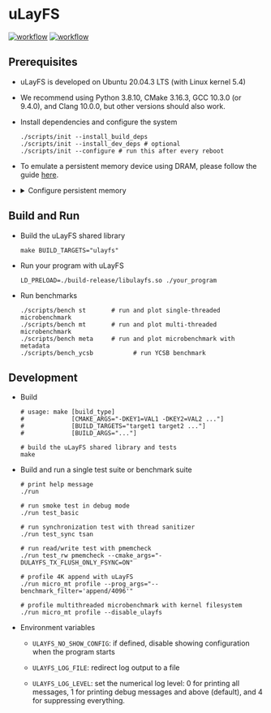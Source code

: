 # uLayFS

[![workflow](https://github.com/shawnzhong/uLayFS/actions/workflows/test.yml/badge.svg)](https://github.com/ShawnZhong/uLayFS/actions/workflows/test.yml)
[![workflow](https://github.com/shawnzhong/uLayFS/actions/workflows/bench.yml/badge.svg)](https://github.com/ShawnZhong/uLayFS/actions/workflows/bench.yml)

## Prerequisites

- uLayFS is developed on Ubuntu 20.04.3 LTS (with Linux kernel 5.4)

- We recommend using Python 3.8.10, CMake 3.16.3, GCC 10.3.0 (or 9.4.0), and
  Clang 10.0.0, but other versions should also work.

- Install dependencies and configure the system

    ```shell
    ./scripts/init --install_build_deps
    ./scripts/init --install_dev_deps # optional
    ./scripts/init --configure # run this after every reboot
    ```

- To emulate a persistent memory device using DRAM, please follow the
  guide [here][1].

  [1]: https://docs.pmem.io/persistent-memory/getting-started-guide/creating-development-environments/linux-environments/linux-memmap

- <details>
  <summary>Configure persistent memory</summary>

    - Initialize namespaces (optional)
      ```shell
      sudo ndctl destroy-namespace all --region=region0 --force # remove existing namespaces
      sudo ndctl create-namespace --region=region0 --size=20G   # create new namespace
      ndctl list --region=0 --namespaces --human --idle         # list namespaces
      ```

    - Use `/dev/pmem0` to mount ext4-DAX at `/mnt/pmem0-ext4-dax`
      ```shell
      sudo mkfs.ext4 /dev/pmem0               # create filesystem
      sudo mkdir -p /mnt/pmem0-ext4-dax       # create mount point
      sudo mount -o dax /dev/pmem0 /mnt/pmem0-ext4-dax # mount filesystem
      sudo chmod a+w /mnt/pmem0-ext4-dax      # make the mount point writable
      mount -v | grep /mnt/pmem0-ext4-dax     # check mount status
      ```

    - Use `/dev/pmem0.1` to mount NOVA at `/mnt/pmem0-nova` (optional)
      ```shell
      sudo modprobe nova                       # load NOVA module
      sudo mkdir -p /mnt/pmem0-nova            # create mount point
      sudo mount -t NOVA -o init /dev/pmem0.1 /mnt/pmem0-nova # mount filesystem
      sudo chmod a+w /mnt/pmem0-nova           # make the mount point writable
      mount -v | grep /mnt/pmem0-nova          # check mount status
      ```

  </details>

## Build and Run

- Build the uLayFS shared library

  ```shell
  make BUILD_TARGETS="ulayfs"
  ```

- Run your program with uLayFS

  ```shell
  LD_PRELOAD=./build-release/libulayfs.so ./your_program
  ```
- Run benchmarks

  ```shell
  ./scripts/bench st       # run and plot single-threaded microbenchmark
  ./scripts/bench mt       # run and plot multi-threaded microbenchmark
  ./scripts/bench meta     # run and plot microbenchmark with metadata
  ./scripts/bench_ycsb           # run YCSB benchmark
  ```

## Development

- Build

  ```shell
  # usage: make [build_type] 
  #             [CMAKE_ARGS="-DKEY1=VAL1 -DKEY2=VAL2 ..."] 
  #             [BUILD_TARGETS="target1 target2 ..."] 
  #             [BUILD_ARGS="..."]
  
  # build the uLayFS shared library and tests
  make
  ```

- Build and run a single test suite or benchmark suite

  ```shell
  # print help message
  ./run
  
  # run smoke test in debug mode
  ./run test_basic
  
  # run synchronization test with thread sanitizer
  ./run test_sync tsan
  
  # run read/write test with pmemcheck
  ./run test_rw pmemcheck --cmake_args="-DULAYFS_TX_FLUSH_ONLY_FSYNC=ON"
  
  # profile 4K append with uLayFS
  ./run micro_mt profile --prog_args="--benchmark_filter='append/4096'"
  
  # profile multithreaded microbenchmark with kernel filesystem
  ./run micro_mt profile --disable_ulayfs
  ```

- Environment variables
    - `ULAYFS_NO_SHOW_CONFIG`: if defined, disable showing configuration when
      the program starts

    - `ULAYFS_LOG_FILE`: redirect log output to a file

    - `ULAYFS_LOG_LEVEL`: set the numerical log level: 0 for printing all
      messages, 1 for printing debug messages and above (default), and 4 for
      suppressing everything. 

 
